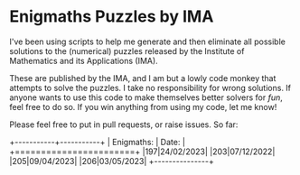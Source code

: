 # Enigmaths Puzzles by IMA
I've been using scripts to help me generate and then eliminate all possible solutions to the (numerical) puzzles released by the Institute of Mathematics and its Applications (IMA).

These are published by the IMA, and I am but a lowly code monkey that attempts to solve the puzzles. I take no responsibility for wrong solutions. If anyone wants to use this code to make themselves better solvers for _fun_, feel free to do so. If you win anything from using my code, let me know!

Please feel free to put in pull requests, or raise issues.
So far: 

+-----------+-----------+
| Enigmaths: | Date:    |
+=======================+
|197|24/02/2023|
|203|07/12/2022|
|205|09/04/2023|
|206|03/05/2023|
+---------------+
